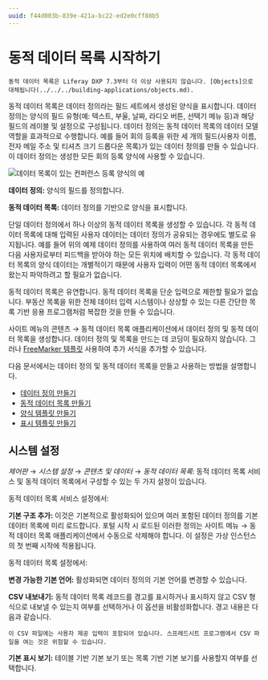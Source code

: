 ```yaml
---
uuid: f44d003b-839e-421a-bc22-ed2e0cff88b5
---
```


# 동적 데이터 목록 시작하기

```{important}
동적 데이터 목록은 Liferay DXP 7.3부터 더 이상 사용되지 않습니다. [Objects]으로 대체됩니다(../../../building-applications/objects.md).
```

동적 데이터 목록은 데이터 정의라는 필드 세트에서 생성된 양식을 표시합니다. 데이터 정의는 양식의 필드 유형(예: 텍스트, 부울, 날짜, 라디오 버튼, 선택기 메뉴 등)과 해당 필드의 레이블 및 설정으로 구성됩니다. 데이터 정의는 동적 데이터 목록의 데이터 모델 역할을 효과적으로 수행합니다. 예를 들어 회의 등록을 위한 세 개의 필드(사용자 이름, 전자 메일 주소 및 티셔츠 크기 드롭다운 목록)가 있는 데이터 정의를 만들 수 있습니다. 이 데이터 정의는 생성한 모든 회의 등록 양식에 사용할 수 있습니다.

![데이터 목록이 있는 컨퍼런스 등록 양식의 예](./getting-started-with-dynamic-data-lists/images/01.png)

**데이터 정의:** 양식의 필드를 정의합니다.

**동적 데이터 목록:** 데이터 정의를 기반으로 양식을 표시합니다.

단일 데이터 정의에서 하나 이상의 동적 데이터 목록을 생성할 수 있습니다. 각 동적 데이터 목록에 대해 입력된 사용자 데이터는 데이터 정의가 공유되는 경우에도 별도로 유지됩니다. 예를 들어 위의 예제 데이터 정의를 사용하여 여러 동적 데이터 목록을 만든 다음 사용자로부터 피드백을 받아야 하는 모든 위치에 배치할 수 있습니다. 각 동적 데이터 목록의 양식 데이터는 개별적이기 때문에 사용자 입력이 어떤 동적 데이터 목록에서 왔는지 파악하려고 할 필요가 없습니다.

동적 데이터 목록은 유연합니다. 동적 데이터 목록을 단순 입력으로 제한할 필요가 없습니다. 부동산 목록을 위한 전체 데이터 입력 시스템이나 상상할 수 있는 다른 간단한 목록 기반 응용 프로그램처럼 복잡한 것을 만들 수 있습니다.

사이트 메뉴의 콘텐츠 &rarr; 동적 데이터 목록 애플리케이션에서 데이터 정의 및 동적 데이터 목록을 생성합니다. 데이터 정의 및 목록을 만드는 데 코딩이 필요하지 않습니다. 그러나 [FreeMarker 템플릿](https://freemarker.apache.org/) 사용하여 추가 서식을 추가할 수 있습니다.

다음 문서에서는 데이터 정의 및 동적 데이터 목록을 만들고 사용하는 방법을 설명합니다.

* [데이터 정의 만들기](./creating-data-definitions.md)
* [동적 데이터 목록 만들기](./creating-data-lists.md)
* [양식 템플릿 만들기](./creating-form-templates.md)
* [표시 템플릿 만들기](./creating-display-templates.md)

## 시스템 설정

*제어판* &rarr; *시스템 설정* &rarr; *콘텐츠 및 데이터* &rarr; *동적 데이터 목록*: 동적 데이터 목록 서비스 및 동적 데이터 목록에서 구성할 수 있는 두 가지 설정이 있습니다.

동적 데이터 목록 서비스 설정에서:

**기본 구조 추가:** 이것은 기본적으로 활성화되어 있으며 여러 포함된 데이터 정의를 기본 데이터 목록에 미리 로드합니다. 포털 시작 시 로드된 이러한 정의는 사이트 메뉴 → 동적 데이터 목록 애플리케이션에서 수동으로 삭제해야 합니다. 이 설정은 가상 인스턴스의 첫 번째 시작에 적용됩니다.

동적 데이터 목록 설정에서:

**변경 가능한 기본 언어:** 활성화되면 데이터 정의의 기본 언어를 변경할 수 있습니다.

**CSV 내보내기:** 동적 데이터 목록 레코드를 경고를 표시하거나 표시하지 않고 CSV 형식으로 내보낼 수 있는지 여부를 선택하거나 이 옵션을 비활성화합니다. 경고 내용은 다음과 같습니다.

```{warning}
이 CSV 파일에는 사용자 제공 입력이 포함되어 있습니다. 스프레드시트 프로그램에서 CSV 파일을 여는 것은 위험할 수 있습니다.
```

**기본 표시 보기:** 테이블 기반 기본 보기 또는 목록 기반 기본 보기를 사용할지 여부를 선택합니다.
